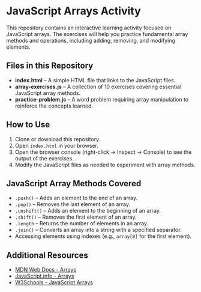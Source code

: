 # JavaScript Arrays Activity

This repository contains an interactive learning activity focused on JavaScript arrays. The exercises will help you practice fundamental array methods and operations, including adding, removing, and modifying elements.

## Files in this Repository

- **index.html** – A simple HTML file that links to the JavaScript files.
- **array-exercises.js** – A collection of 10 exercises covering essential JavaScript array methods.
- **practice-problem.js** – A word problem requiring array manipulation to reinforce the concepts learned.

## How to Use

1. Clone or download this repository.
2. Open `index.html` in your browser.
3. Open the browser console (right-click → Inspect → Console) to see the output of the exercises.
4. Modify the JavaScript files as needed to experiment with array methods.

## JavaScript Array Methods Covered

- `.push()` – Adds an element to the end of an array.
- `.pop()` – Removes the last element of an array.
- `.unshift()` – Adds an element to the beginning of an array.
- `.shift()` – Removes the first element of an array.
- `.length` – Returns the number of elements in an array.
- `.join()` – Converts an array into a string with a specified separator.
- Accessing elements using indexes (e.g., `array[0]` for the first element).

## Additional Resources

- [MDN Web Docs - Arrays](https://developer.mozilla.org/en-US/docs/Web/JavaScript/Reference/Global_Objects/Array)
- [JavaScript.info - Arrays](https://javascript.info/array)
- [W3Schools - JavaScript Arrays](https://www.w3schools.com/js/js_arrays.asp)

